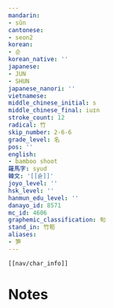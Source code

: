```yaml
---
mandarin:
- sǔn
cantonese:
- seon2
korean:
- 순
korean_native: ''
japanese:
- JUN
- SHUN
japanese_nanori: ''
vietnamese:
middle_chinese_initial: s
middle_chinese_final: iuɪn
stroke_count: 12
radical: 竹
skip_number: 2-6-6
grade_level: 名
pos: ''
english:
- bamboo shoot
羅馬字: syud
韓文: '[[슏]]'
joyo_level: ''
hsk_level: ''
hanmun_edu_level: ''
danayo_id: 8571
mc_id: 4606
graphemic_classification: 旬
stand_in: 竹筍
aliases:
- 笋
---
```

```meta-bind-embed
[[nav/char_info]]
```

# Notes
